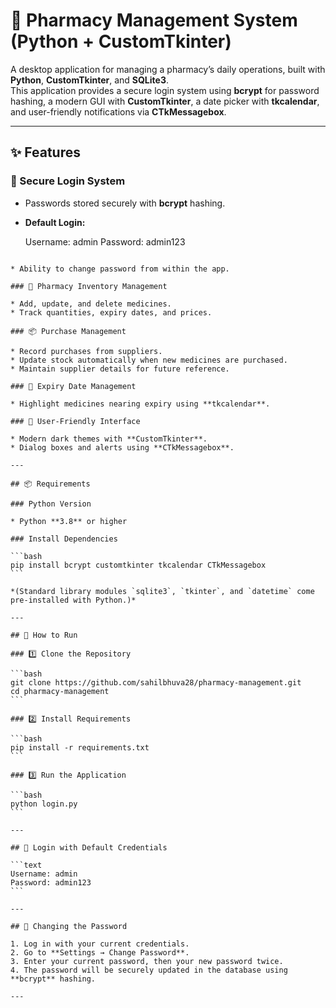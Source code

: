# 💊 Pharmacy Management System (Python + CustomTkinter)

A desktop application for managing a pharmacy’s daily operations, built with **Python**, **CustomTkinter**, and **SQLite3**.  
This application provides a secure login system using **bcrypt** for password hashing, a modern GUI with **CustomTkinter**, a date picker with **tkcalendar**, and user-friendly notifications via **CTkMessagebox**.

---

## ✨ Features

### 🔐 Secure Login System
- Passwords stored securely with **bcrypt** hashing.
- **Default Login:**

  Username: admin
  Password: admin123

````

* Ability to change password from within the app.

### 💊 Pharmacy Inventory Management

* Add, update, and delete medicines.
* Track quantities, expiry dates, and prices.

### 📦 Purchase Management

* Record purchases from suppliers.
* Update stock automatically when new medicines are purchased.
* Maintain supplier details for future reference.

### 📅 Expiry Date Management

* Highlight medicines nearing expiry using **tkcalendar**.

### 🎨 User-Friendly Interface

* Modern dark themes with **CustomTkinter**.
* Dialog boxes and alerts using **CTkMessagebox**.

---

## 📦 Requirements

### Python Version

* Python **3.8** or higher

### Install Dependencies

```bash
pip install bcrypt customtkinter tkcalendar CTkMessagebox
```

*(Standard library modules `sqlite3`, `tkinter`, and `datetime` come pre-installed with Python.)*

---

## 🚀 How to Run

### 1️⃣ Clone the Repository

```bash
git clone https://github.com/sahilbhuva28/pharmacy-management.git
cd pharmacy-management
```

### 2️⃣ Install Requirements

```bash
pip install -r requirements.txt
```

### 3️⃣ Run the Application

```bash
python login.py
```

---

## 🔑 Login with Default Credentials

```text
Username: admin
Password: admin123
```

---

## 🔄 Changing the Password

1. Log in with your current credentials.
2. Go to **Settings → Change Password**.
3. Enter your current password, then your new password twice.
4. The password will be securely updated in the database using **bcrypt** hashing.

---





